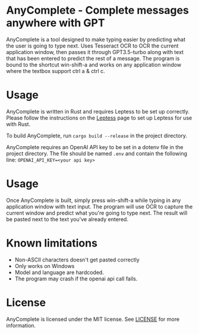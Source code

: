# AnyComplete - Complete messages anywhere with GPT
AnyComplete is a tool designed to make typing easier by predicting what the user is going to type next. Uses Tesseract OCR to OCR the current application window, then passes it through GPT3.5-turbo along with text that has been entered to predict the rest of a message. The program is bound to the shortcut win-shift-a and works on any application window where the textbox support ctrl a & ctrl c.

# Usage
AnyComplete is written in Rust and requires Leptess to be set up correctly. Please follow the instructions on the [Leptess](https://github.com/houqp/leptess) page to set up Leptess for use with Rust.

To build AnyComplete, run `cargo build --release` in the project directory.

AnyComplete requires an OpenAI API key to be set in a dotenv file in the project directory. The file should be named `.env` and contain the following line:
```OPENAI_API_KEY=<your api key>```

# Usage
Once AnyComplete is built, simply press win-shift-a while typing in any application window with text input. The program will use OCR to capture the current window and predict what you're going to type next. The result will be pasted next to the text you've already entered.

# Known limitations
- Non-ASCII characters doesn't get pasted correctly
- Only works on Windows
- Model and language are hardcoded.
- The program may crash if the openai api call fails.

# License
AnyComplete is licensed under the MIT license. See [LICENSE](LICENSE.md) for more information.